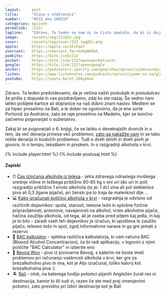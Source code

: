 ```yaml
---
layout: 	post
title:  	"Glava v steklenici"
number: 	"#222 aka S06E19"
categories:	epizode
permalink:	/222/
tagline: 	"Zdravo. Ta teden se nam ni še čisto zmešalo, da bi si dajali glave v steklenice (saj nismo Zaphod), smo pa prišli z dopusta in zato malo bolj lahkotne teme kot ponavadi. ;)"
image:		/assets/img/222@2x.jpg
cover:		/assets/img/cover/222 img@2x.png
apple:		https://apple.co/3XiFpe7
overcast:	https://overcast.fm/+beHgWeMak
podkite:	https://kite.link/222
pocket:		https://kite.link/222?open=pocketcasts
google:		https://kite.link/222?open=google
anchor:		https://podcasters.spotify.com/pod/show/opravicujemose/episodes/Glava-v-steklenici-e2njkhd
listen:		https://www.listennotes.com/podcasts/opravičujemo-se-za/glava-v-steklenici-4hi7WlrjDxv/embed/
youtube:	https://youtu.be/ot-ZO8ybGxo
---
```


Zdravo. Ta teden predvidevamo, da je večina naših poslušalk in poslušalcev že prišla z dopusta in vas pozdravljamo, zdaj ko ste nazaj. Še vedno nam lahko pošljete kartice ali dopisnice na naš dobro znani naslov. Medtem se za hipec preselimo na Bali, a le doker ne ugotovimo, da je ene sorte Portorož za Avstralce, zato se raje preselimo na Madeiro, kjer se končno začnemo pogovarjati o suženjstvu. 

Zakaj bi se pogovarjali o 6. knjigi, če se lahko o devetnajstih dvorcih in o tem, da več denarja prinese več problemov, [zato ga nakažite nam](https://hvalazavseribe.si) in se tako rešite denarja in bodočih problemov. Tudi o dveh dimih in dveh pivih je govora. In o tempu, tekaškem in pivskem. In o razgradnji alkohola v krvi. 

{% include player.html %}
{% include poslusaj.html %}

<!--break-->

#### Zapiski

- ⏰ [Čas izločanja alkohola iz telesa](http://nalijem.si/vprasanja-odgovori-1/cas-izlocitve-alkohola) - jetra zdravega odraslega moškega srednje višine in težkega približno 80-85 kg v eni uri (do uri in pol) razgradijo približno 1 enoto alkohola (to je: 1 dcl vina  ali pol steklenice piva ali 0,3 žgane pijače), pri ženski pa to traja še malenkost dlje ...
- 💻 [Kako izračunati količino alkohola v krvi](https://www.izberisam.org/alkopedija/alko-osnove/izracun-alkohola-v-krvi/) - razgradnja je odvisno od različnih dejavnikov: spola, starosti, telesne teže in splošne fizične pripravljenosti, presnove, navajenosti na alkohol, vrste alkoholne pijače, načina zaužitja alkohola, od tega, ali je oseba pred pitjem kaj jedla, in kaj je to bilo - zaradi vseh teh dejavnikov je izračun, ki upošteva le zaužito pijačo, telesno težo in spol, zgolj informativne narave in ga gre jemati z rezervo 
- 🧮 [BAC kalkulator](https://www.calculator.net/bac-calculator.html) - spletna različica kalkulatorja, ki vam računa BAC (Bloood Alcohol Concentracion), če bi radi aplikacijo, v trgovini z njimi poiščite "BAC Calculator" in izberite eno
- 🍺 [Bevog Woo](https://bevog.si/collections/frontpage/products/woo) - pivo iz pivovarne Bevog, s katerim ne boste imeli problemov pri računanju vsebnosti alkohola v krvi, ker gre za brezalkoholno pivo in ima, kot je Aljo izračunal, toliko kalorij kot brezalkoholna piva :) 
- 🏝️ [Bali](https://en.wikipedia.org/wiki/Bali) - otok, na katerega hodijo potomci pijanih Angležev žurat res ni destinacija, kamor bi šli tudi vi, razen če ste med prej omenjenimi potomci, zato previdno pri izbiri destinacije kot je Bali 